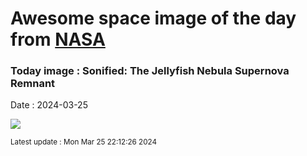 
# Awesome space image of the day from [NASA](https://api.nasa.gov/)

### Today image : Sonified: The Jellyfish Nebula Supernova Remnant
Date : 2024-03-25

![](https://youtube.com/embed/NqBfQeJqkfU?rel=0)

<small>Latest update : Mon Mar 25 22:12:26 2024</small>
        
